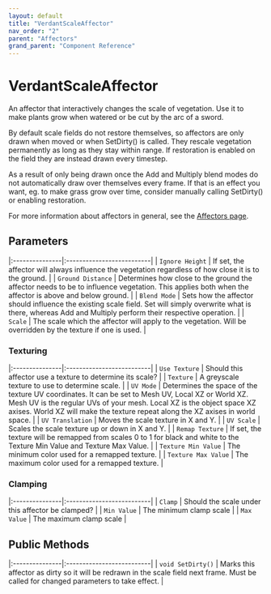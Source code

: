 ```yaml
---
layout: default
title: "VerdantScaleAffector"
nav_order: "2"
parent: "Affectors"
grand_parent: "Component Reference"
---
```


# VerdantScaleAffector
An affector that interactively changes the scale of vegetation. Use it to make plants grow when watered or be cut by the arc of a sword.  

By default scale fields do not restore themselves, so affectors are only drawn when moved or when SetDirty() is called. They rescale vegetation permanently as long as they stay within range. If restoration is enabled on the field they are instead drawn every timestep. 

As a result of only being drawn once the Add and Multiply blend modes do not automatically draw over themselves every frame. If that is an effect you want, eg. to make grass grow over time, consider manually calling SetDirty() or enabling restoration.

For more information about affectors in general, see the [Affectors page](index.html). 


## Parameters

|:---------------|:--------------------------|
| `Ignore Height` | If set, the affector will always influence the vegetation regardless of how close it is to the ground.  |
| `Ground Distance` | Determines how close to the ground the affector needs to be to influence vegetation. This applies both when the affector is above and below ground. |
| `Blend Mode` | Sets how the affector should influence the existing scale field. Set will simply overwrite what is there, whereas Add and Multiply perform their respective operation. |
| `Scale` | The scale which the affector will apply to the vegetation. Will be overridden by the texture if one is used. |

### Texturing

|:---------------|:--------------------------|
| `Use Texture` | Should this affector use a texture to determine its scale? |
| `Texture` | A greyscale texture to use to determine scale. |
| `UV Mode` | Determines the space of the texture UV coordinates. It can be set to Mesh UV, Local XZ or World XZ. Mesh UV is the regular UVs of your mesh. Local XZ is the object space XZ axises. World XZ will make the texture repeat along the XZ axises in world space. |
| `UV Translation` | Moves the scale texture in X and Y. |
| `UV Scale` | Scales the scale texture up or down in X and Y. |
| `Remap Texture` | If set, the texture will be remapped from scales 0 to 1 for black and white to the Texture Min Value and Texture Max Value.  |
| `Texture Min Value` | The minimum color used for a remapped texture. |
| `Texture Max Value` | The maximum color used for a remapped texture. |

### Clamping

|:---------------|:--------------------------|
| `Clamp` | Should the scale under this affector be clamped? |
| `Min Value` | The minimum clamp scale |
| `Max Value` | The maximum clamp scale |

## Public Methods

|:---------------|:--------------------------|
| `void SetDirty()` | Marks this affector as dirty so it will be redrawn in the scale field next frame. Must be called for changed parameters to take effect. |


